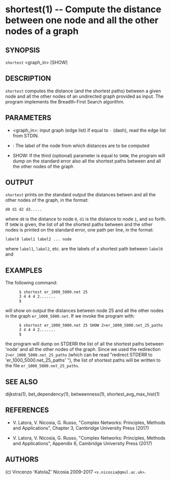 shortest(1) -- Compute the distance between one node and all the other nodes of a graph
======

## SYNOPSIS

`shortest` <graph_in> <node> [SHOW]

## DESCRIPTION

`shortest` computes the distance (and the shortest paths) between a
given node and all the other nodes of an undirected graph provided as
input. The program implements the Breadth-First Search algorithm.

## PARAMETERS

* <graph_in>:
    input graph (edge list) if equal to `-` (dash), read the edge list
    from STDIN.

* <node>:
    The label of the node from which distances are to be computed

* SHOW: 
    If the third (optional) parameter is equal to `SHOW`, the program
    will dump on the standard error also all the shortest paths
    between <node> and all the other nodes of the graph

## OUTPUT

`shortest` prints on the standard output the distances betwen <node>
and all the other nodes of the graph, in the format:

    d0 d1 d2 d3.....
    
where `d0` is the distance to node `0`, `d1` is the distance to node
`1`, and so forth. If `SHOW` is given, the list of all the shortest
paths between <node> and the other nodes is printed on the standard
error, one path per line, in the format:
    
    label0 label1 label2 ... node
    
where `label1`, `label2`, etc. are the labels of a shortest path
between `label0` and <node>

## EXAMPLES

The following command:

          $ shortest er_1000_5000.net 25 
          3 4 4 4 2.......
          $

will show on output the distances between node 25 and all the other
nodes in the graph `er_1000_5000.net`. If we invoke the program with:

          $ shortest er_1000_5000.net 25 SHOW 2>er_1000_5000.net_25_paths
          3 4 4 4 2.......
          $

the program will dump on STDERR the list of all the shortest paths
between 'node' and all the other nodes of the graph. Since we used the
redirection `2>er_1000_5000.net_25_paths` (which can be read "redirect
STDERR to 'er\_1000\_5000.net\_25\_paths' "), the list of shortest
paths will be written to the file `er_1000_5000.net_25_paths`.

## SEE ALSO

dijkstra(1), bet_dependency(1), betweenness(1), shortest_avg_max_hist(1)

## REFERENCES

* V\. Latora, V. Nicosia, G. Russo, "Complex Networks: Principles,
  Methods and Applications", Chapter 3, Cambridge University Press
  (2017)

* V\. Latora, V. Nicosia, G. Russo, "Complex Networks: Principles,
  Methods and Applications", Appendix 6, Cambridge University Press
  (2017)


## AUTHORS

(c) Vincenzo 'KatolaZ' Nicosia 2009-2017 `<v.nicosia@qmul.ac.uk>`.
